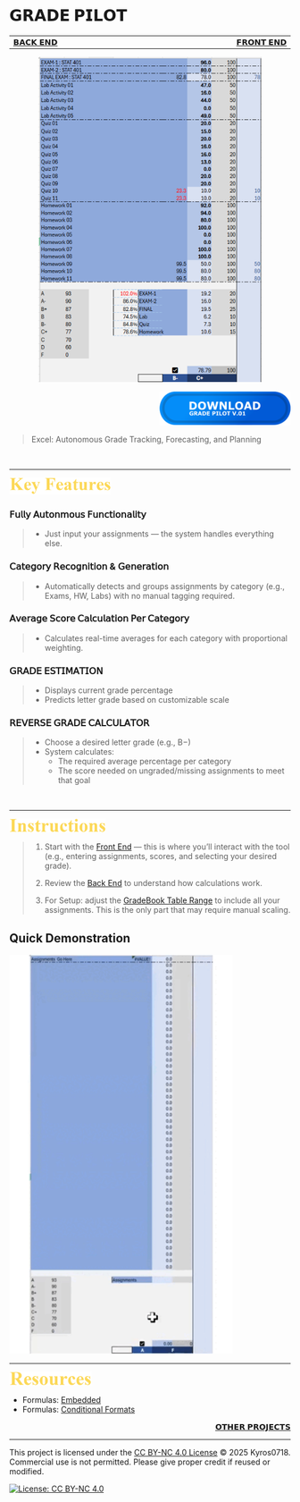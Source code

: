 # 𝗚𝗥𝗔𝗗𝗘 𝗣𝗜𝗟𝗢𝗧 

<table>
  <tr>
    <td width="500px" align="left">
      <a href="./panel_backend.md">𝗕𝗔𝗖𝗞 𝗘𝗡𝗗</a>
    </td>
    <td width="500px" align="right">
      <a href="./panel_frontend.md">𝗙𝗥𝗢𝗡𝗧 𝗘𝗡𝗗</a>
    </td>
  </tr>
</table>

<div align="center">
  <img src=./images/GradePilotRepresentation.png width=400>
</div>

<div align="right">

[<img src=./images/Download%20Button%20LDA.png height=60> ](https://github.com/Kyros0718/Grade_Pilot/releases/download/GradePilot_v1.1.0/GradePilot_v1.1.0.xlsx)

</div>

> Excel: Autonomous Grade Tracking, Forecasting, and Planning

<br>

****

[<img src=./images/cw_key_features.png height=30>](./README.md)

### 𝖥𝗎𝗅𝗅𝗒 𝖠𝗎𝗍𝗈𝗇𝗆𝗈𝗎𝗌 𝖥𝗎𝗇𝖼𝗍𝗂𝗈𝗇𝖺𝗅𝗂𝗍𝗒
>- Just input your assignments — the system handles everything else.

### 𝖢𝖺𝗍𝖾𝗀𝗈𝗋𝗒 𝖱𝖾𝖼𝗈𝗀𝗇𝗂𝗍𝗂𝗈𝗇 & 𝖦𝖾𝗇𝖾𝗋𝖺𝗍𝗂𝗈𝗇
>- Automatically detects and groups assignments by category (e.g., Exams, HW, Labs) with no manual tagging required.

### 𝖠𝗏𝖾𝗋𝖺𝗀𝖾 𝖲𝖼𝗈𝗋𝖾 𝖢𝖺𝗅𝖼𝗎𝗅𝖺𝗍𝗂𝗈𝗇 𝖯𝖾𝗋 𝖢𝖺𝗍𝖾𝗀𝗈𝗋𝗒
>- Calculates real-time averages for each category with proportional weighting.

### 𝖦𝖱𝖠𝖣𝖤 𝖤𝖲𝖳𝖨𝖬𝖠𝖳𝖨𝖮𝖭
>- Displays current grade percentage
>- Predicts letter grade based on customizable scale

### 𝖱𝖤𝖵𝖤𝖱𝖲𝖤 𝖦𝖱𝖠𝖣𝖤 𝖢𝖠𝖫𝖢𝖴𝖫𝖠𝖳𝖮𝖱
>- Choose a desired letter grade (e.g., B−)
>- System calculates:
>   - The required average percentage per category
>   - The score needed on ungraded/missing assignments to meet that goal

<br>

****

[<img src=./images/cw_instructions.png height=25> ](./README.md)

> 1. Start with the [Front End](./panel_frontend.md) — this is where you’ll interact with the tool (e.g., entering assignments, scores, and selecting your desired grade).
>
> 2. Review the [Back End](./panel_backend.md) to understand how calculations work.
>
> 3. For Setup: adjust the [GradeBook Table Range](./panel_backend.md#gradebook-range-semi-automatic-setup-required) to include all your assignments. This is the only part that may require manual scaling.

## Quick Demonstration

<img src=./images/QuickDemoF.gif width=400>

<br>

****

[<img src=./images/cw_resources.png height=25> ](./README.md)

- Formulas: [Embedded](./formulas_embedded.md)
- Formulas: [Conditional Formats](./formulas_conditional_format.md)

<div align="right">
  
  [𝗢𝗧𝗛𝗘𝗥 𝗣𝗥𝗢𝗝𝗘𝗖𝗧𝗦](https://github.com/Kyros0718/Excel_Projects/blob/main/README.md)
  
</div>

****

This project is licensed under the [CC BY-NC 4.0 License](./LICENSE) © 2025 Kyros0718.  
Commercial use is not permitted. Please give proper credit if reused or modified.

[![License: CC BY-NC 4.0](https://img.shields.io/badge/License-CC%20BY--NC%204.0-lightgrey.svg)](https://creativecommons.org/licenses/by-nc/4.0/)

